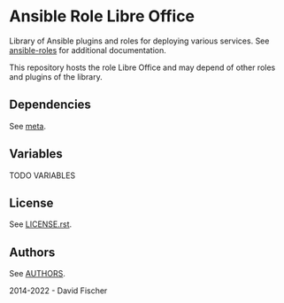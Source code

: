 # Ansible Role Libre Office

Library of Ansible plugins and roles for deploying various services.
See [ansible-roles](https://github.com/davidfischer-ch/ansible-roles) for additional documentation.

This repository hosts the role Libre Office and may depend of other roles and plugins of the library.

## Dependencies

See [meta](meta/main.yml).

## Variables

TODO VARIABLES

## License

See [LICENSE.rst](LICENSE.rst).

## Authors

See [AUTHORS](AUTHORS).

2014-2022 - David Fischer
